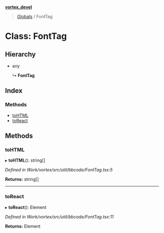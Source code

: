 **[vortex_devel](../README.md)**

> [Globals](../globals.md) / FontTag

# Class: FontTag

## Hierarchy

* any

  ↳ **FontTag**

## Index

### Methods

* [toHTML](fonttag.md#tohtml)
* [toReact](fonttag.md#toreact)

## Methods

### toHTML

▸ **toHTML**(): string[]

*Defined in Work/vortex/src/util/bbcode/FontTag.tsx:5*

**Returns:** string[]

___

### toReact

▸ **toReact**(): Element

*Defined in Work/vortex/src/util/bbcode/FontTag.tsx:11*

**Returns:** Element
